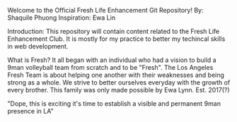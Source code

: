 Welcome to the Official Fresh Life Enhancement Git Repository!
By: Shaquile Phuong
Inspiration: Ewa Lin

Introduction:
This repository will contain content related to the Fresh Life Enhancement Club. It is mostly for my practice to better my techincal skills in web development.

What is Fresh?
It all began with an individual who had a vision to build a 9man volleyball team from scratch and to be "Fresh". The Los Angeles Fresh Team is about helping one another with their weaknesses and being strong as a whole. We strive to better ourselves everyday with the growth of every brother. This family was only made possible by Ewa Lynn.
Est. 2017(?)


 "Dope, this is exciting it's time to establish a visible and permanent 9man presence in LA"



